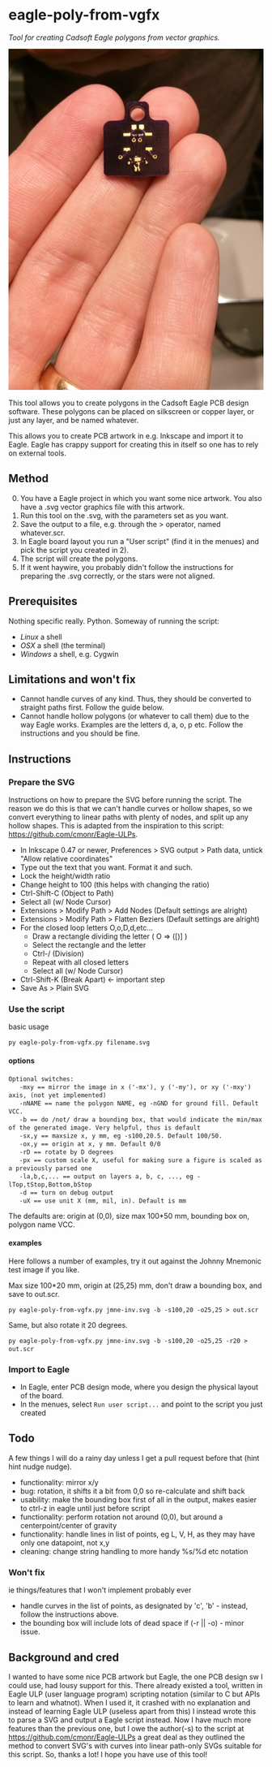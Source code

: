 # eagle-poly-from-vgfx #

_Tool for creating Cadsoft Eagle polygons from vector graphics._

![Example PCB](https://github.com/msloth/eagle-poly-from-vgfx/blob/master/example/jmne-pcb.jpg)

This tool allows you to create polygons in the Cadsoft Eagle PCB
design software. These polygons can be placed on silkscreen or
copper layer, or just any layer, and be named whatever.

This allows you to create PCB artwork in e.g. Inkscape and import
it to Eagle. Eagle has crappy support for creating this in itself
so one has to rely on external tools.

## Method ##

0. You have a Eagle project in which you want some nice artwork.
   You also have a .svg vector graphics file with this artwork.
1. Run this tool on the .svg, with the parameters set as you want.
2. Save the output to a file, e.g. through the > operator, named 
   whatever.scr.
3. In Eagle board layout you run a "User script" (find it in the
   menues) and pick the script you created in 2).
4. The script will create the polygons.
5. If it went haywire, you probably didn't follow the instructions
   for preparing the .svg correctly, or the stars were not aligned.

## Prerequisites ##

Nothing specific really. Python. Someway of running the script:
* _Linux_ a shell
* _OSX_ a shell (the terminal)
* _Windows_ a shell, e.g. Cygwin

## Limitations and won't fix ##

* Cannot handle curves of any kind. Thus, they should be converted to straight paths first. Follow the guide below.
* Cannot handle hollow polygons (or whatever to call them) due to the way Eagle works. Examples are the letters d, a, o, p etc. Follow the instructions and you should be fine.

## Instructions ##

### Prepare the SVG ###

Instructions on how to prepare the SVG before running the script. The reason we do this is that we can't handle curves or hollow shapes, so we convert everything to linear paths with plenty of nodes, and split up any hollow shapes.
This is adapted from the inspiration to this script: https://github.com/cmonr/Eagle-ULPs.

* In Inkscape 0.47 or newer, Preferences > SVG output > Path data, untick "Allow relative coordinates"
* Type out the text that you want. Format it and such.
* Lock the height/width ratio
* Change height to 100 (this helps with changing the ratio)
* Ctrl-Shift-C (Object to Path)
* Select all (w/ Node Cursor)
* Extensions > Modify Path > Add Nodes (Default settings are alright)
* Extensions > Modify Path > Flatten Beziers (Default settings are alright)
* For the closed loop letters O,o,D,d,etc...
  * Draw a rectangle dividing the letter ( O => ([)] )
  * Select the rectangle and the letter
  * Ctrl-/ (Division)
  * Repeat with all closed letters
  * Select all (w/ Node Cursor)
* Ctrl-Shift-K (Break Apart) <- important step
* Save As > Plain SVG


### Use the script ###

basic usage
```
py eagle-poly-from-vgfx.py filename.svg
```

#### options ####

```
Optional switches:
   -mxy == mirror the image in x ('-mx'), y ('-my'), or xy ('-mxy') axis, (not yet implemented)
   -nNAME == name the polygon NAME, eg -nGND for ground fill. Default VCC.
   -b == do /not/ draw a bounding box, that would indicate the min/max of the generated image. Very helpful, thus is default
   -sx,y == maxsize x, y mm, eg -s100,20.5. Default 100/50.
   -ox,y == origin at x, y mm. Default 0/0
   -rD == rotate by D degrees
   -px == custom scale X, useful for making sure a figure is scaled as a previously parsed one
   -la,b,c,... == output on layers a, b, c, ..., eg -lTop,tStop,Bottom,bStop
   -d == turn on debug output
   -uX == use unit X (mm, mil, in). Default is mm
```

The defaults are: origin at (0,0), size max 100*50 mm, bounding box on, polygon name VCC.

#### examples ####

Here follows a number of examples, try it out against the Johnny Mnemonic test image if you like.

Max size 100*20 mm, origin at (25,25) mm, don't draw a bounding box, and save to out.scr.

```
py eagle-poly-from-vgfx.py jmne-inv.svg -b -s100,20 -o25,25 > out.scr
```

Same, but also rotate it 20 degrees.

```
py eagle-poly-from-vgfx.py jmne-inv.svg -b -s100,20 -o25,25 -r20 > out.scr
```

### Import to Eagle ###

* In Eagle, enter PCB design mode, where you design the physical layout of the board.
* In the menues, select `Run user script...` and point to the script you just created

## Todo ##

A few things I will do a rainy day unless I get a pull request before that (hint hint nudge nudge).

* functionality: mirror x/y
* bug: rotation, it shifts it a bit from 0,0 so re-calculate and shift back
* usability: make the bounding box first of all in the output, makes easier to ctrl-z in eagle until just before script
* functionality: perform rotation not around (0,0), but around a centerpoint/center of gravity
* functionality: handle lines in list of points, eg L, V, H, as they may have only one datapoint, not x,y
* cleaning: change string handling to more handy %s/%d etc notation

### Won't fix ###

ie things/features that I won't implement probably ever

* handle curves in the list of points, as designated by 'c', 'b' - instead, follow the instructions above.
* the bounding box will include lots of dead space if (-r || -o) - minor issue.

## Background and cred ##

I wanted to have some nice PCB artwork but Eagle, the one PCB design sw I could use, had lousy support for this. There already existed a tool, written in Eagle ULP (user language program) scripting notation (similar to C but APIs to learn and whatnot). When I used it, it crashed with no explanation and instead of learning Eagle ULP (useless apart from this) I instead wrote this to parse a SVG and output a Eagle script instead. Now I have much more features than the previous one, but I owe the author(-s) to the script at https://github.com/cmonr/Eagle-ULPs a great deal as they outlined the method to convert SVG's with curves into linear path-only SVGs suitable for this script. So, thanks a lot! I hope you have use of this tool!


